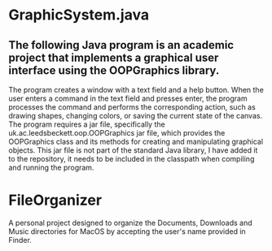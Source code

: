 # GraphicSystem.java 
## The following Java program is an academic project that implements a graphical user interface using the OOPGraphics library. 
The program creates a window with a text field and a help button. When the user enters a command in the text field and presses enter, the program processes the command and performs the corresponding action, such as drawing shapes, changing colors, or saving the current state of the canvas. The program requires a jar file, specifically the uk.ac.leedsbeckett.oop.OOPGraphics jar file, which provides the OOPGraphics class and its methods for creating and manipulating graphical objects. This jar file is not part of the standard Java library, I have added it to the repository, it needs to be included in the classpath when compiling and running the program.

# FileOrganizer 
A personal project designed to organize the Documents, Downloads and Music directories for MacOS by accepting the user's name provided in Finder.
